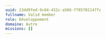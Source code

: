 ```yaml
---
uuid: 23dd9fed-9c84-432c-a566-f785702147fc
fullname: Valid member
role: Développement
domaine: Autre
missions: []
---
```

